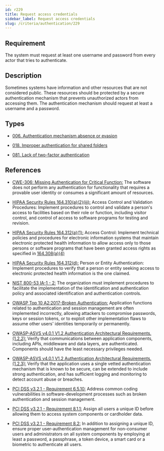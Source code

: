 ```yaml
---
id: r229
title: Request access credentials
sidebar_label: Request access credentials
slug: /criteria/authentication/229
---
```


## Requirement

The system must request
at least one username and password
from every actor
that tries to authenticate.

## Description

Sometimes systems have information
and other resources that are not considered public.
These resources should be protected
by a secure authentication mechanism
that prevents unauthorized actors
from accessing them.
The authentication mechanism
should request at least a username and a password.

## Types

- [006. Authentication mechanism absence or evasion](/types/006)

- [018. Improper authentication for shared folders](/types/018)

- [081. Lack of two-factor authentication](/types/081)

## References

- [CWE-306: Missing Authentication for Critical Function:](https://cwe.mitre.org/data/definitions/306.html)
The software does not perform
any authentication for functionality
that requires a provable user identity
or consumes a significant amount
of resources.

- [HIPAA Security Rules 164.310(a)(2)(iii):](https://www.law.cornell.edu/cfr/text/45/164.310)
Access Control and Validation Procedures:
Implement procedures
to control and validate a person's access
to facilities based on their role or function,
including visitor control,
and control of access to software programs
for testing and revision.

- [HIPAA Security Rules 164.312(a)(1):](https://www.law.cornell.edu/cfr/text/45/164.312)
Access Control: Implement technical policies and procedures
for electronic information systems
that maintain electronic protected health information
to allow access only to those persons
or software programs
that have been granted access rights
as specified in [164.308(a)(4)](https://www.law.cornell.edu/cfr/text/45/164.308)

- [HIPAA Security Rules 164.312(d):](https://www.law.cornell.edu/cfr/text/45/164.312)
Person or Entity Authentication:
Implement procedures to verify that a person or entity
seeking access to electronic protected health information
is the one claimed.

- [NIST 800-53 IA-1 - 2:](https://nvd.nist.gov/800-53/Rev4/control/IA-1)
The organization must implement procedures
to facilitate the implementation of the identification
and authentication policy
and associated identification
and authentication controls.

- [OWASP Top 10 A2:2017-Broken Authentication:](https://owasp.org/www-project-top-ten/OWASP_Top_Ten_2017/Top_10-2017_A2-Broken_Authentication)
Application functions related to authentication
and session management
are often implemented incorrectly,
allowing attackers to compromise passwords,
keys or session tokens,
or to exploit other implementation flaws
to assume other users' identities
temporarily or permanently.

- [OWASP-ASVS v4.0.1 V1.2 Authentication Architectural Requirements.(1.2.2):](https://owasp.org/www-project-application-security-verification-standard/)
Verify that communications
between application components,
including APIs, middleware and data layers,
are authenticated.
Components should have
the least necessary privileges needed.

- [OWASP-ASVS v4.0.1 V1.2 Authentication Architectural Requirements.(1.2.3):](https://owasp.org/www-project-application-security-verification-standard/)
Verify that the application uses
a single vetted authentication mechanism
that is known to be secure,
can be extended to include strong authentication,
and has sufficient logging
and monitoring to detect account abuse
or breaches.

- [PCI DSS v3.2.1 - Requirement 6.5.10:](https://www.pcisecuritystandards.org/documents/PCI_DSS_v3-2-1.pdf)
Address common coding vulnerabilities
in software-development processes
such as broken authentication
and session management.

- [PCI DSS v3.2.1 - Requirement 8.1.1:](https://www.pcisecuritystandards.org/documents/PCI_DSS_v3-2-1.pdf)
Assign all users a unique ID
before allowing them to access system components
or cardholder data.

- [PCI DSS v3.2.1 - Requirement 8.2:](https://www.pcisecuritystandards.org/documents/PCI_DSS_v3-2-1.pdf)
In addition to assigning a unique ID,
ensure proper user-authentication management
for non-consumer users
and administrators on all system components
by employing at least a password,
a passphrase, a token device, a smart card
or a biometric
to authenticate all users.
